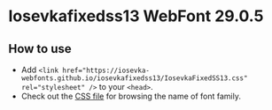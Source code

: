 # Iosevkafixedss13 WebFont 29.0.5

## How to use

- Add `<link href="https://iosevka-webfonts.github.io/iosevkafixedss13/IosevkaFixedSS13.css" rel="stylesheet" />` to your `<head>`.
- Check out the [CSS file](./IosevkaFixedSS13.css) for browsing the name of font family.

